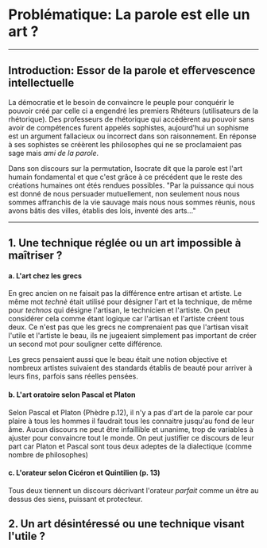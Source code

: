 # Problématique: La parole est elle un art ?
--------
## Introduction: Essor de la parole et effervescence intellectuelle

La démocratie et le besoin de convaincre le peuple pour conquérir le pouvoir créé par celle ci a engendré les premiers Rhéteurs (utilisateurs de la rhétorique). Des professeurs de rhétorique qui accédèrent au pouvoir sans avoir de compétences furent appelés sophistes, aujourd'hui un sophisme est un argument fallacieux ou incorrect dans son raisonnement. En réponse à ses sophistes se créèrent les philosophes qui ne se proclamaient pas sage mais *ami de la parole*. 

Dans son discours sur la permutation, Isocrate dit que la parole est l'art humain fondamental et que c'est grâce à ce précédent que le reste des créations humaines ont étés rendues possibles. "Par la puissance qui nous est donné de nous persuader mutuellement, non seulement nous nous sommes affranchis de la vie sauvage mais nous nous sommes réunis, nous avons bâtis des villes, établis des lois, inventé des arts..."

------
## 1. Une technique réglée ou un art impossible à maîtriser ?

#### a. L'art chez les grecs
En grec ancien on ne faisait pas la différence entre artisan et artiste. Le même mot *technè* était utilisé pour désigner l'art et la technique, de même pour *technos* qui désigne l'artisan, le technicien et l'artiste. On peut considérer cela comme étant logique car l'artisan et l'artiste créent tous deux. Ce n'est pas que les grecs ne comprenaient pas que l'artisan visait l'utile et l'artiste le beau, ils ne jugeaient simplement pas important de créer un second mot pour souligner cette différence.

Les grecs pensaient aussi que le beau était une notion objective et nombreux artistes suivaient des standards établis de beauté pour arriver à leurs fins, parfois sans réelles pensées. 

#### b. L'art oratoire selon Pascal et Platon
Selon Pascal et Platon (Phèdre p.12), il n'y a pas d'art de la parole car pour plaire à tous les hommes il faudrait tous les connaitre jusqu'au fond de leur âme. Aucun discours ne peut être infaillible et unanime, trop de variables à ajuster pour convaincre tout le monde. On peut justifier ce discours de leur part car Platon et Pascal sont tous deux adeptes de la dialectique (comme nombre de philosophes) 

#### c. L'orateur selon Cicéron et Quintilien (p. 13)
Tous deux tiennent un discours décrivant l'orateur *parfait* comme un être au dessus des siens, puissant et protecteur. 

## 2. Un art désintéressé ou une technique visant l'utile ?


